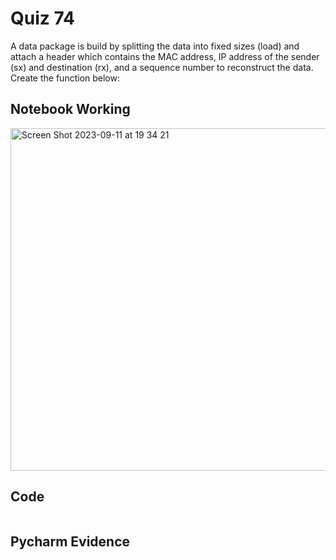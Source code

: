 # Quiz 74
A data package is build by splitting the data into fixed sizes (load) and attach a header which contains the MAC address, IP address of the sender (sx) and destination (rx), and a sequence number to reconstruct the data. Create the function below:


## Notebook Working
<img width="548" alt="Screen Shot 2023-09-11 at 19 34 21" src="https://github.com/DaniSofiaG/year_2/assets/111941990/c37b1845-18ff-4d36-8828-146a9514932f">

## Code
```.py

```

## Pycharm Evidence

